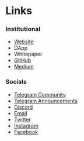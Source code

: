 # Links

### Institutional

* [Website](https://oxychain.earth)
* DApp
* Whitepaper
* [GitHub](https://github.com/oxychain-earth)
* [Medium](https://oxychain.medium.com/)

### Socials

* [Telegram Community](https://t.me/oxychain)
* [Telegram Announcements](https://t.me/oxychain_announcements)
* [Discord](https://discord.com/invite/9ZAqmhyRzK)
* [Email](mailto:hello@oxychain.earth)
* [Twitter](https://twitter.com/OxychainEarth)
* [Instagram](https://www.instagram.com/oxychain.earth/)
* [Facebook](https://www.facebook.com/oxychain)


